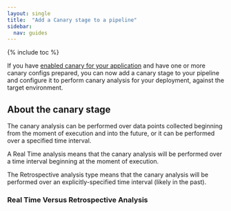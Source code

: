 ```yaml
---
layout: single
title:  "Add a Canary stage to a pipeline"
sidebar:
  nav: guides
---
```


{% include toc %}


If you have [enabled canary for your application]() and have one or more canary
configs prepared, you can now add a canary stage to your pipeline and configure
it to perform canary analysis for your deployment, against the target
environment.

## About the canary stage

The canary analysis can be performed over data points collected beginning from
the moment of execution and into the future, or it can be performed over a
specified time interval.

A Real Time analysis means that the canary analysis will be performed over a time interval beginning at the moment of execution.

The Retrospective analysis type means that the canary analysis will be performed over an explicitly-specified time interval (likely in the past).
### Real Time Versus Retrospective Analysis


###
